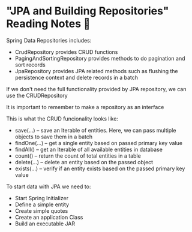 # "JPA and Building Repositories" Reading Notes 📖

Spring Data Repositories includes:

- CrudRepository provides CRUD functions
- PagingAndSortingRepository provides methods to do pagination and sort records
- JpaRepository provides JPA related methods such as flushing the persistence context and delete records in a batch

If we don't need the full functionality provided by JPA repository, we can use the CRUDRepository

It is important to remember to make a repository as an interface

This is what the CRUD funcionality looks like:

- save(…) – save an Iterable of entities. Here, we can pass multiple objects to save them in a batch
- findOne(…) – get a single entity based on passed primary key value
- findAll() – get an Iterable of all available entities in database
- count() – return the count of total entities in a table
- delete(…) – delete an entity based on the passed object
- exists(…) – verify if an entity exists based on the passed primary key value

To start data with JPA we need to:

- Start Spring Initializer
- Define a simple entity
- Create simple quotes
- Create an application Class
- Build an executable JAR

